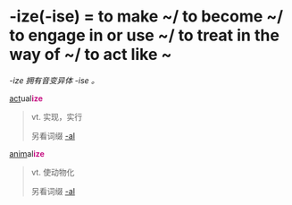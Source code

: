 # -ize(-ise) = to make ~/ to become ~/ to engage in or use ~/ to treat in the way of ~/ to act like ~

*-ize 拥有音变异体 -ise 。*

[act](_act_.md)ual<b style="color: #C71585;">ize</b>
> vt. 实现，实行
>
> 另看词缀 [-al](-al.md)

[anim](_anim_.md)al<b style="color: #C71585;">ize</b>
> vt. 使动物化
>
> 另看词缀 [-al](-al.md)